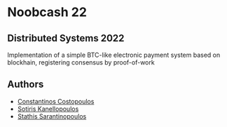 # Noobcash 22

## Distributed Systems 2022 
Implementation of a simple BTC-like electronic payment system based on blockhain, registering consensus by proof-of-work 

## Authors
* <a href="https://github.com/Costopoulos">Constantinos Costopoulos</a>
* <a href="https://github.com/sspsk">Sotiris Kanellopoulos
* <a href="https://github.com/Esarant">Stathis Sarantinopoulos</a>
